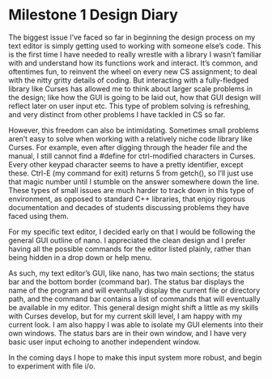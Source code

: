# Milestone 1 Design Diary

The biggest issue I’ve faced so far in beginning the design process on my text editor is simply getting used to working with someone else’s code. This is the first time I have needed to really wrestle with a library I wasn’t familiar with and understand how its functions work and interact. It’s common, and oftentimes fun, to reinvent the wheel on every new CS assignment; to deal with the nitty gritty details of coding. But interacting with a fully-fledged library like Curses has allowed me to think about larger scale problems in the design; like how the GUI is going to be laid out, how that GUI design will reflect later on user input etc. This type of problem solving is refreshing, and very distinct from other problems I have tackled in CS so far. 
  
However, this freedom can also be intimidating. Sometimes small problems aren’t easy to solve when working with a relatively niche code library like Curses. For example, even after digging through the header file and the manual, I still cannot find a #define for ctrl-modified characters in Curses. Every other keypad character seems to have a pretty identifier, except these. Ctrl-E (my command for exit) returns 5 from getch(), so I’ll just use that magic number until I stumble on the answer somewhere down the line. These types of small issues are much harder to track down in this type of environment, as opposed to standard C++ libraries, that enjoy rigorous documentation and decades of students discussing problems they have faced using them.
  
For my specific text editor, I decided early on that I would be following the general GUI outline of nano. I appreciated the clean design and I prefer having all the possible commands for the editor listed plainly, rather than being hidden in a drop down or help menu.
  
As such, my text editor’s GUI, like nano, has two main sections; the status bar and the bottom border (command bar). The status bar displays the name of the program and will eventually display the current file or directory path, and the command bar contains a list of commands that will eventually be available in my editor. This general design might shift a little as my skills with Curses develop, but for my current skill level, I am happy with my current look. I am also happy I was able to isolate my GUI elements into their own windows. The status bars are in their own window, and I have very basic user input echoing to another independent window.

In the coming days I hope to make this input system more robust, and begin to experiment with file i/o.
